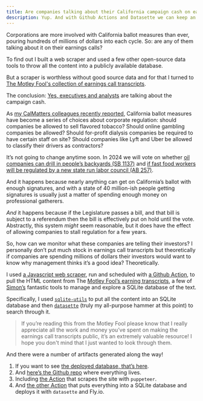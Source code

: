 ```yaml
---
title: Are companies talking about their California campaign cash on earnings calls with investors?
description: Yup. And with Github Actions and Datasette we can keep an eye on them.
---
```


Corporations are more involved with California ballot measures than ever, pouring hundreds of millions of dollars into each cycle. So: are any of them talking about it on their earnings calls?

To find out I built a web scraper and used a few other open-source data tools to throw all the content into a publicly available database.

But a scraper is worthless without good source data and for that I turned to [The Motley Fool's collection of earnings call transcripts](https://www.fool.com/earnings-call-transcripts/).

The conclusion: [Yes, executives and analysts](https://motley-fool-earning-transcripts.fly.dev/transcripts/Transcript?_sort=id&content__contains=california&content__contains=ballot) are talking about the campaign cash.

As [my CalMatters colleagues recently reported](https://calmatters.org/elections/2022/12/california-elections-industries-laws/), California ballot measures have become a series of choices about corporate regulation: should companies be allowed to sell flavored tobacco? Should online gambling companies be allowed? Should for-profit dialysis companies be required to have certain staff on site? Should companies like Lyft and Uber be allowed to classify their drivers as contractors?

It’s not going to change anytime soon. In 2024 we will vote on whether [oil companies can drill in people’s backyards (SB 1137)](https://www.bakersfield.com/news/oil-industry-hopes-to-put-contentious-setbacks-law-before-california-voters/article_7158540e-4be9-11ed-a83a-2f0256e41779.html) and [if fast food workers will be regulated by a new state run labor council (AB 257)](https://calmatters.org/commentary/2022/09/california-fast-food-law/).

And it happens because nearly anything can get on California’s ballot with enough signatures, and with a state of 40 million-ish people getting signatures is usually just a matter of spending enough money on professional gatherers.

*And* it happens because if the Legislature passes a bill, and that bill is subject to a referendum then the bill is effectively put on hold until the vote. Abstractly, this system *might* seem reasonable, but it does have the effect of allowing companies to stall regulation for a few years.

So, how can we monitor what these companies are telling their investors? I personally don’t put much stock in earnings call transcripts but theoretically if companies are spending millions of dollars their investors would want to know why management thinks it’s a good idea? Theoretically.

I used [a Javascript web scraper](https://github.com/jeremiak/motley-fool-earning-transcripts/blob/main/index.mjs), run and scheduled with [a Github Action](https://github.com/jeremiak/motley-fool-earning-transcripts/actions/workflows/scrape.yml), to pull the HTML content from The [Motley Fool’s earning transcripts](https://www.fool.com/earnings-call-transcripts/), a few of [Simon’s](https://simonwillison.net/) fantastic tools to manage and explore a SQLite database of the text.

Specifically, I used [`sqlite-utils`](https://sqlite-utils.datasette.io/en/stable/index.html) to put all the content into an SQLite database and then [`datasette`](datasette.io/) (truly my all-purpose hammer at this point) to search through it.

> If you’re reading this from the Motley Fool please know that I really appreciate all the work and money you’ve spent on making the earnings call transcripts public, it’s an extremely valuable resource! I hope you don't mind that I just wanted to look through them.

And there were a number of artifacts generated along the way!

1. If you want to see [the deployed database, that’s here](https://motley-fool-earning-transcripts.fly.dev/).
2. And [here’s the Github repo](https://github.com/jeremiak/motley-fool-earning-transcripts) where everything lives.
3. Including [the Action](https://github.com/jeremiak/motley-fool-earning-transcripts/actions/workflows/scrape.yml) that scrapes the site with `puppeteer`.
4. And [the other Action](https://github.com/jeremiak/motley-fool-earning-transcripts/actions/workflows/deploy.yml) that puts everything into a SQLite database and deploys it with `datasette` and Fly.io.

